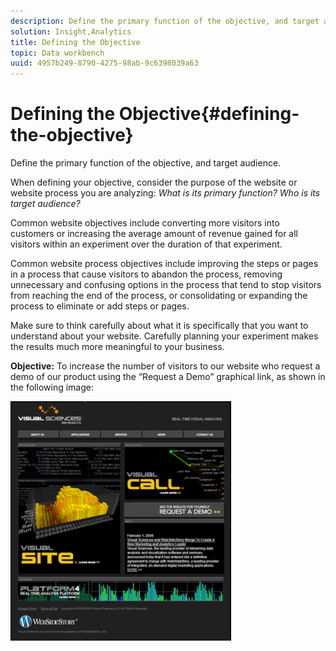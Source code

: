 ```yaml
---
description: Define the primary function of the objective, and target audience.
solution: Insight,Analytics
title: Defining the Objective
topic: Data workbench
uuid: 4957b249-8790-4275-98ab-9c6398039a63
---
```


# Defining the Objective{#defining-the-objective}

Define the primary function of the objective, and target audience.

When defining your objective, consider the purpose of the website or website process you are analyzing: *What is its primary function? Who is its target audience?*

Common website objectives include converting more visitors into customers or increasing the average amount of revenue gained for all visitors within an experiment over the duration of that experiment.

Common website process objectives include improving the steps or pages in a process that cause visitors to abandon the process, removing unnecessary and confusing options in the process that tend to stop visitors from reaching the end of the process, or consolidating or expanding the process to eliminate or add steps or pages.

Make sure to think carefully about what it is specifically that you want to understand about your website. Carefully planning your experiment makes the results much more meaningful to your business.

**Objective:** To increase the number of visitors to our website who request a demo of our product using the “Request a Demo” graphical link, as shown in the following image:

![](assets/ControlPage.png)

